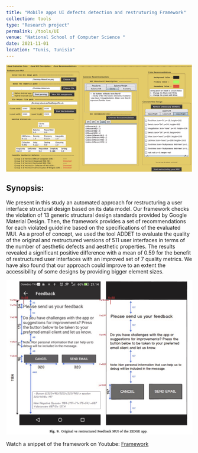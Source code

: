 ```yaml
---
title: "Mobile apps UI defects detection and restruturing Framework"
collection: tools
type: "Research project"
permalink: /tools/UI
venue: "National School of Computer Science "
date: 2021-11-01 
location: "Tunis, Tunisia"
---
```


![UI framewrok](../images/framework.png)


## Synopsis:

We present in this study an automated approach for restructuring a user interface structural design based on its
data model. Our framework checks the violation of 13 generic structural design standards provided by Google
Material Design. Then, the framework provides a set of recommendations for each violated guideline based on
the specifications of the evaluated MUI. As a proof of concept, we used the tool ADDET to evaluate the quality of
the original and restructured versions of 511 user interfaces in terms of the number of aesthetic defects and
aesthetic properties. The results revealed a significant positive difference with a mean of 0.59 for the benefit of
restructured user interfaces with an improved set of 7 quality metrics. We have also found that our approach
could improve to an extent the accessibility of some designs by providing bigger element sizes.

![UI framewrok](../images/frame1.png)

Watch a snippet of the framework on Youtube: [Framework](https://www.youtube.com/watch?v=Se3ZCDsPXEU)

